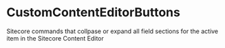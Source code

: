 # CustomContentEditorButtons
Sitecore commands that collpase or expand all field sections for the active item in  the Sitecore Content Editor
